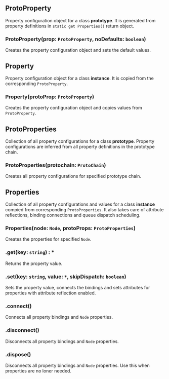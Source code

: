 ## ProtoProperty

Property configuration object for a class **prototype**.
It is generated from property definitions in `static get Properties()` return object.

### ProtoProperty(prop: `ProtoProperty`, noDefaults: `boolean`)

Creates the property configuration object and sets the default values.

## Property

Property configuration object for a class **instance**.
It is copied from the corresponding `ProtoProperty`.

### Property(protoProp: `ProtoProperty`)

Creates the property configuration object and copies values from `ProtoProperty`.

## ProtoProperties

Collection of all property configurations for a class **prototype**.
Property configurations are inferred from all property definitions in the prototype chain.

### ProtoProperties(protochain: `ProtoChain`)

Creates all property configurations for specified prototype chain.

## Properties

Collection of all property configurations and values for a class **instance** compied from corresponding `ProtoProperties`.
It also takes care of attribute reflections, binding connections and queue dispatch scheduling.

### Properties(node: `Node`, protoProps: `ProtoProperties`)

Creates the properties for specified `Node`.

### .get(key: `string`) : *

Returns the property value.

### .set(key: `string`, value: `*`, skipDispatch: `boolean`)

Sets the property value, connects the bindings and sets attributes for properties with attribute reflection enabled.

### .connect()

Connects all property bindings and `Node` properties.

### .disconnect()

Disconnects all property bindings and `Node` properties.

### .dispose()

Disconnects all property bindings and `Node` properties.
Use this when properties are no loner needed.


